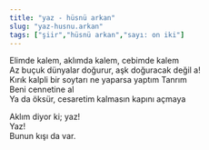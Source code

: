 ```yaml
---
title: "yaz - hüsnü arkan"
slug: "yaz-husnu.arkan"
tags: ["şiir","hüsnü arkan","sayı: on iki"]
---
```

Elimde kalem, aklımda kalem, cebimde kalem     
Az buçuk dünyalar doğurur, aşk doğuracak değil a!  
Kırık kalpli bir soytarı ne yaparsa yaptım Tanrım  
Beni cennetine al  
Ya da öksür, cesaretim kalmasın kapını açmaya

Aklım diyor ki; yaz!  
Yaz!  
Bunun kışı da var.
